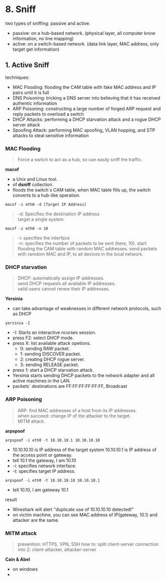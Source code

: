 # 8. Sniff
  two types of sniffing: passive and active.
  - passive: on a hub-based network. (physical layer, all computer know information, no line mapping)
  - active: on a switch-based network. (data link layer, MAC address, only target get information)


## 1. Active Sniff
  techniques:
  - MAC Flooding: flooding the CAM table with fake MAC address and IP pairs until it is full
  - DNS Poisoning: tricking a DNS server into believing that it has received authentic information
  - ARP Poisoning: constructing a large number of forged ARP request and reply packets to overload a switch
  - DHCP Attacks: performing a DHCP starvation attack and a rogue DHCP server attack
  - Spoofing Attack: performing MAC spoofing, VLAN hopping, and STP attacks to steal sensitive information

### MAC Flooding
  > Force a switch to act as a hub, so can easily sniff the traffic.
  
  **macof**
  - a Unix and Linux tool.
  - of **dsniff** collection.
  - floods the switch`s CAM table, when MAC table fills up, the switch converts to a hub-like operation.
  
  ``` macof -i eth0 -d [Target IP Address] ```
  > -d: Specifies the destination IP address\
  > target a single system.
  
  ``` macof -i eth0 -n 10  ```
  > -i: specifies the interface\
  > -n: specifies the number of packets to be sent (here, 10).
  > start flooding the CAM table with random MAC addresses.
  > send packets with ramdom MAC and IP, to all devices in the local network.
  
### DHCP starvation
  > DHCP: automatically assign IP addresses.\
  > send DHCP requests all available IP addresses.\
  > valid users cannot renew their IP addresses.

  **Yersinia**
  - can take advantage of weaknesses in different network protocols, such as DHCP
  
  ``` yersinia -I ```
  - -I: Starts an interactive ncurses session.
  - press F2: select DHCP mode.
  - press X: list available attack opetions.
    - 0: sending RAW packet.
    - 1: sending DISCOVER packet.
    - 2: creating DHCP rogue server.
    - 3: sending RELEASE packet.
  - press 1: start a DHCP starvation attack.
  - Yersinia starts sending DHCP packets to the network adapter and all active machines in the LAN.
  - packets` destinations are FF:FF:FF:FF:FF:FF, Broadcast

### ARP Poisoning
  > ARP: find MAC addresses of a host from its IP addresses.\
  > when succeed: change IP of the attacker to the target.\
  > MITM attack.

  **arpspoof**
  
  ``` arpspoof -i eth0 -t 10.10.10.1 10.10.10.10 ```
  - 10.10.10.10 is IP address of the target system 10.10.10.1 is IP address of the access point or gateway.
  - tell 10.1 the gateway, I am 10.10
  - -i: specifies network interface.
  - -t: specifies target IP address.
  
  ``` arpspoof -i eth0 -t 10.10.10.10 10.10.10.1 ```
  - tell 10.10, I am gateway 10.1

  result
  - Wireshark will alert "duplicate use of 10.10.10.10 detected!"
  - on victim machine, you can see MAC address of IP(gateway, 10.1) and attacker are the same.
  
### MITM attack
  > prevention: HTTPS, VPN, SSH
  > how to: split client-server connection into 2: client-attacker, attacker-server
  
  **Cain & Abel**
  - on windows
  - 
